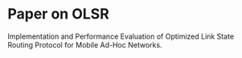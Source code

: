 # Paper on OLSR
Implementation and Performance Evaluation of Optimized Link State Routing Protocol for Mobile Ad-Hoc Networks.
